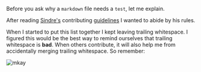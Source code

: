 Before you ask why a `markdown` file needs a `test`, let me explain.

After reading [Sindre's](https://twitter.com/sindresorhus) contributing [guidelines](https://github.com/sindresorhus/awesome/blob/master/contributing.md) I wanted to abide by his rules.

When I started to put this list together I kept leaving trailing whitespace. I figured this would be the best way to remind ourselves that trailing whitespace is **bad**.  When others contribute, it will also help me from accidentally merging trailing whitespace. So remember:

![mkay](http://cdn.meme.am/instances2/500x/1290632.jpg)
